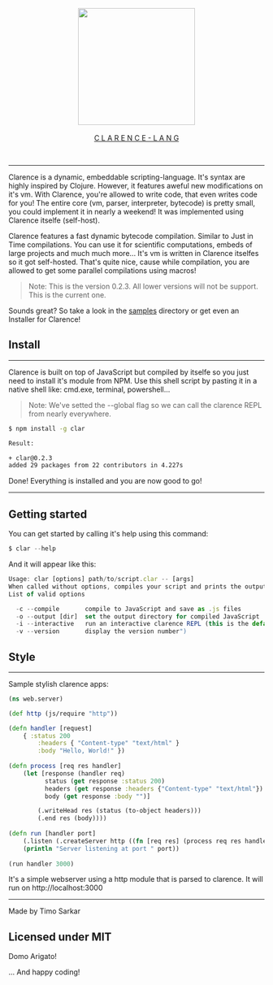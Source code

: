 <div align="center">
    <p><a href="http://clarence-lang.github.io"><img src="https://raw.githubusercontent.com/clarence-lang/assets/master/clary.jpg" height=" 230"></img>
    <br>
    </br>
    C L A R E N C E - L A N G</p></a>
    <br>	
    <hr>
 </div>


Clarence is a dynamic, embeddable scripting-language. It's syntax are highly inspired by Clojure. However, it features aweful new modifications on it's vm. With Clarence, you're allowed to write code, that even writes code for you! The entire core (vm, parser, interpreter, bytecode) is pretty small, you could implement it in nearly a weekend! It was implemented using Clarence itselfe (self-host). 

Clarence features a fast dynamic bytecode compilation. Similar to Just in Time compilations. You can use it for scientific computations, embeds of large projects and much much more... It's vm is written in Clarence itselfes so it got self-hosted. That's quite nice, cause while compilation, you are allowed to get some parallel compilations using macros! 

> Note: This is the version 0.2.3. All lower versions will not be support. This is the current one.

Sounds great? So take a look in the <a href="https://github.com/clarence-lang/clarence/tree/master/samples">samples</a> directory or get even an Installer for Clarence!

## Install
---

Clarence is built on top of JavaScript but compiled by itselfe so you just need to install it's module from NPM. Use this shell script by pasting it in a native shell like: cmd.exe, terminal, powershell...

> Note: We've setted the --global flag so we can call the clarence REPL from nearly everywhere. 

```bash
$ npm install -g clar

Result:

+ clar@0.2.3
added 29 packages from 22 contributors in 4.227s
```

Done!  Everything is installed and you are now good to go!

---

## Getting started

You can get started by calling it's help using this command:

```javascript
$ clar --help
```

And it will appear like this:

```javascript
Usage: clar [options] path/to/script.clar -- [args]
When called without options, compiles your script and prints the output to stdout.")
List of valid options

  -c --compile       compile to JavaScript and save as .js files
  -o --output [dir]  set the output directory for compiled JavaScript
  -i --interactive   run an interactive clarence REPL (this is the default with no options and arguments)")
  -v --version       display the version number")
```

## Style
---

Sample stylish clarence apps:

```clojure
(ns web.server)

(def http (js/require "http"))

(defn handler [request]
    { :status 200
        :headers { "Content-type" "text/html" }
        :body "Hello, World!" })
        
(defn process [req res handler]
    (let [response (handler req)
          status (get response :status 200)
          headers (get response :headers {"Content-type" "text/html"})
          body (get response :body "")]

        (.writeHead res (status (to-object headers)))
        (.end res (body))))
        
(defn run [handler port]
    (.listen (.createServer http ((fn [req res] (process req res handler)))) (port))
    (println "Server listening at port " port))
    
(run handler 3000)
```

It's a simple webserver using a http module that is parsed to clarence. It will run on http://localhost:3000

---


Made by Timo Sarkar 

Licensed under MIT
---

Domo Arigato! 

... And happy coding!
